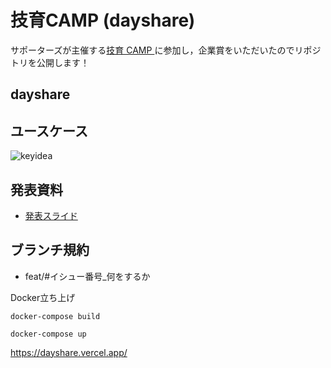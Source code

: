 # 技育CAMP (dayshare)
サポーターズが主催する[技育 CAMP ](https://talent.supporterz.jp/geekcamp/)に参加し，企業賞をいただいたのでリポジトリを公開します！

## dayshare



## ユースケース


![keyidea](.dayshare_image.png)


## 発表資料
- [発表スライド](.dayshare.pdf)

## ブランチ規約
- feat/#イシュー番号_何をするか



Docker立ち上げ
```
docker-compose build
```
```
docker-compose up
```

https://dayshare.vercel.app/
